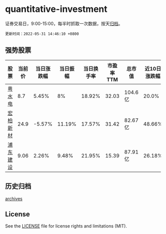 # quantitative-investment

证券交易日，9:00-15:00，每半时抓取一次数据，按天[归档](archives)。

`更新时间：2022-05-31 14:46:10 +0800`

## 强势股票

|股票|当前价|当日涨跌幅|当日振幅|当日换手率|市盈率TTM|总市值|近10日涨跌幅|
|----|----|----|----|----|----|----|----|
|[粤水电](https://xueqiu.com/S/SZ002060)|8.7|5.45%|8%|18.92%|32.03|104.6亿|20.0%|
|[宏柏新材](https://xueqiu.com/S/SH605366)|24.9|-5.57%|11.19%|17.57%|31.42|82.67亿|48.66%|
|[浦东建设](https://xueqiu.com/S/SH600284)|9.06|2.26%|9.48%|21.95%|15.39|87.91亿|26.18%|

## 历史归档

[archives](archives)

## License

See the [LICENSE](LICENSE) file for license rights and limitations (MIT).